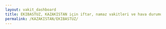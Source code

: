 ```yaml
---
layout: vakit_dashboard
title: EKIBASTUZ, KAZAKISTAN için iftar, namaz vakitleri ve hava durumu - ilçe/eyalet seç
permalink: /KAZAKISTAN/EKIBASTUZ/
---
```


<script type="text/javascript">
  var GLOBAL_COUNTRY = 'KAZAKISTAN';
  var GLOBAL_CITY = 'EKIBASTUZ';
  var GLOBAL_STATE = '';
  var lat = 72;
  var lon = 21;
</script>
